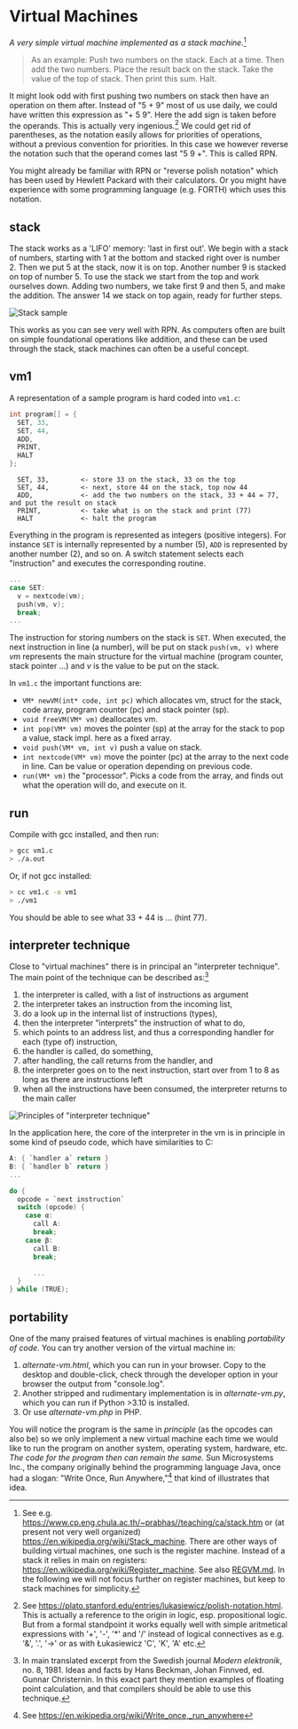 # Virtual Machines

*A very simple virtual machine implemented as a stack machine.*[^stackmachine]

> As an example: Push two numbers on the stack. Each at a time.
Then add the two numbers. Place the result back on the stack. Take
the value of the top of stack. Then print this sum. Halt.

[^stackmachine]: See e.g. https://www.cp.eng.chula.ac.th/~prabhas//teaching/ca/stack.htm
or (at present not very well organized) https://en.wikipedia.org/wiki/Stack_machine.
There are other ways of building virtual machines, one such
is the register machine. Instead of a stack it relies in
main on registers: https://en.wikipedia.org/wiki/Register_machine.
See also [REGVM.md](/REGVM.md). In the following we will not focus
further on register machines, but keep to stack machines for simplicity.

It might look odd with first pushing two numbers on stack then
have an operation on them after. Instead of "5 + 9" most of us
use daily, we could have written this expression as "+ 5 9".
Here the add sign is taken before the operands. This is actually
very ingenious.[^polish] We could get rid of parentheses, as the
notation easily allows for priorities of operations, without a
previous convention for priorities. In this case we however
reverse the notation such that the operand comes last "5 9 +".
This is called RPN.

[^polish]: See https://plato.stanford.edu/entries/lukasiewicz/polish-notation.html.
This is actually a reference to the origin in logic, esp. propositional
logic. But from a formal standpoint it works equally well with simple
aritmetical expressions with '+', '-', '*' and '/' instead of
logical connectives as e.g. '&', '.', '->' or as with Łukasiewicz
'C', 'K', 'A' etc.

You might already be familiar with RPN or "reverse polish notation"
which has been used by Hewlett Packard with their calculators.
Or you might have experience with some programming language
(e.g. FORTH) which uses this notation.


## stack

The stack works as a 'LIFO' memory: 'last in first out'.
We begin with a stack of numbers, starting with 1 at the bottom and stacked
right over is number 2. Then we put 5 at the stack, now it is on top.
Another number 9 is stacked on top of number 5. To use the stack we start
from the top and work ourselves down. Adding two numbers, we take first 9
and then 5, and make the addition. The answer 14 we stack on top again,
ready for further steps.

![Stack sample](../assets/images/stack.png)

This works as you can see very well with RPN. As computers often
are built on simple foundational operations like addition, and
these can be used through the stack, stack machines can often be a
useful concept.


## vm1

A representation of a sample program is hard coded into `vm1.c`:

```c
int program[] = {
  SET, 33,
  SET, 44,
  ADD,
  PRINT,
  HALT
};
```

```assembly
  SET, 33,        <- store 33 on the stack, 33 on the top
  SET, 44,        <- next, store 44 on the stack, top now 44
  ADD,            <- add the two numbers on the stack, 33 + 44 = 77, and put the result on stack
  PRINT,          <- take what is on the stack and print (77)
  HALT            <- halt the program
```

Everything in the program is represented as integers (positive integers).
For instance `SET` is internally represented by a number (5), `ADD` is
represented by another number (2), and so on. A switch statement selects
each "instruction" and executes the corresponding routine.

```c
...
case SET:
  v = nextcode(vm);
  push(vm, v);
  break;
...
```

The instruction for storing numbers on the stack is `SET`. When executed,
the next instruction in line (a number), will be put on stack `push(vm, v)`
where *vm* represents the main structure for the virtual machine (program
counter, stack pointer ...) and *v* is the value to be put on the stack.

In `vm1.c` the important functions are:
- `VM* newVM(int* code, int pc)` which allocates vm, struct for the stack, code array, program counter (pc) and stack pointer (sp).
- `void freeVM(VM* vm)` deallocates vm.
- `int pop(VM* vm)` moves the pointer (sp) at the array for the stack to pop a value, stack impl. here as a fixed array.
- `void push(VM* vm, int v)` push a value on stack.
- `int nextcode(VM* vm)` move the pointer (pc) at the array to the next code in line. Can be value or operation depending on previous code.
- `run(VM* vm)` the "processor". Picks a code from the array, and finds out what the operation will do, and execute on it.

## run

Compile with gcc installed, and then run:

```sh
> gcc vm1.c
> ./a.out
```

Or, if not gcc installed:

```sh
> cc vm1.c -o vm1
> ./vm1
```

You should be able to see what 33 + 44 is ... (hint 77).

## interpreter technique

Close to "virtual machines" there is in principal an "interpreter technique".
The main point of the technique can be described as:[^interpret]

[^interpret]: In main translated excerpt from the Swedish journal *Modern elektronik*,
no. 8, 1981. Ideas and facts by Hans Beckman, Johan Finnved, ed. Gunnar Christernin.
In this exact part they mention examples of floating point calculation, and that
compilers should be able to use this technique.

1. the interpreter is called, with a list of instructions as argument
2. the interpreter takes an instruction from the incoming list,
3. do a look up in the internal list of instructions (types),
4. then the interpreter ”interprets” the instruction of what to do,
5. which points to an address list, and thus a corresponding handler for each (type of) instruction,
6. the handler is called, do something,
7. after handling, the call returns from the handler, and
8. the interpreter goes on to the next instruction, start over from 1 to 8 as long as there are instructions left
9. when all the instructions have been consumed, the interpreter returns to the main caller

![Principles of "interpreter technique"](../assets/images/interpreter.png)

In the application here, the core of the interpreter in the vm is in principle
in some kind of pseudo code, which have similarities to C:

```c
A: { `handler a` return }
B: { `handler b` return }
...

do {
  opcode = `next instruction`
  switch (opcode) {
    case α:
      call A:
      break;
    case β:
      call B:
      break;

      ...
  }
} while (TRUE);
```

## portability

One of the many praised features of virtual machines is enabling *portability of
code*. You can try another version of the virtual machine in:

1. *alternate-vm.html*, which you can run in your browser. Copy to the desktop
and double-click, check through the developer option in your browser the output
from "console.log".
2. Another stripped and rudimentary implementation is in *alternate-vm.py*, which
you can run if Python >3.10 is installed.
3. Or use *alternate-vm.php* in PHP.

You will notice the program is the same in *principle* (as the opcodes can also
be) so we only implement a new virtual machine each time we would like to run the
program on another system, operating system, hardware, etc. *The code for the
program then can remain the same.* Sun Microsystems Inc., the company originally
behind the programming language Java, once had a slogan: "Write Once, Run Anywhere,"[^any]
that kind of illustrates that idea.

[^any]: See https://en.wikipedia.org/wiki/Write_once,_run_anywhere
